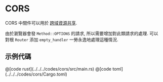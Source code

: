 # CORS

CORS 中間件可以用於 [跨域資源共享](https://developer.mozilla.org/zh-CN/docs/Web/HTTP/CORS).

由於瀏覽器會發 `Method::OPTIONS` 的請求, 所以需要增加對此類請求的處理. 可以對根 `Router` 添加 `empty_handler` 一勞永逸地處理這種情況.

## 示例代碼


<CodeGroup>
  <CodeGroupItem title="main.rs" active>
@[code rust](../../../codes/cors/src/main.rs)
  </CodeGroupItem>
  <CodeGroupItem title="Cargo.toml">
@[code toml](../../../codes/cors/Cargo.toml)
  </CodeGroupItem>
</CodeGroup>